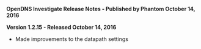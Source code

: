 **OpenDNS Investigate Release Notes - Published by Phantom October 14, 2016**


**Version 1.2.15 - Released October 14, 2016**

* Made improvements to the datapath settings
